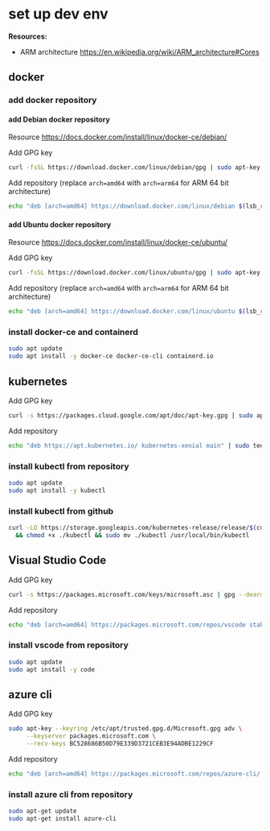 # set up dev env

**Resources:**

- ARM architecture <https://en.wikipedia.org/wiki/ARM_architecture#Cores>

## docker

### add docker repository

#### add Debian docker repository

Resource <https://docs.docker.com/install/linux/docker-ce/debian/>

Add GPG key

```bash
curl -fsSL https://download.docker.com/linux/debian/gpg | sudo apt-key add -
```

Add repository (replace `arch=amd64` with `arch=arm64` for ARM 64 bit architecture)

```bash
echo "deb [arch=amd64] https://download.docker.com/linux/debian $(lsb_release -cs) stable" | sudo tee -a /etc/apt/sources.list.d/docker.list
```

#### add Ubuntu docker repository

Resource <https://docs.docker.com/install/linux/docker-ce/ubuntu/>

Add GPG key

```bash
curl -fsSL https://download.docker.com/linux/ubuntu/gpg | sudo apt-key add -
```

Add repository (replace `arch=amd64` with `arch=arm64` for ARM 64 bit architecture)

```bash
echo "deb [arch=amd64] https://download.docker.com/linux/ubuntu $(lsb_release -cs) stable" | sudo tee -a /etc/apt/sources.list.d/docker.list
```

### install docker-ce and containerd

```bash
sudo apt update
sudo apt install -y docker-ce docker-ce-cli containerd.io
```

## kubernetes

Add GPG key

```bash
curl -s https://packages.cloud.google.com/apt/doc/apt-key.gpg | sudo apt-key add -
```

Add repository

```bash
echo "deb https://apt.kubernetes.io/ kubernetes-xenial main" | sudo tee /etc/apt/sources.list.d/kubernetes.list
```

### install kubectl from repository

```bash
sudo apt update
sudo apt install -y kubectl
```

### install kubectl from github

```bash
curl -LO https://storage.googleapis.com/kubernetes-release/release/$(curl -s https://storage.googleapis.com/kubernetes-release/release/stable.txt)/bin/linux/amd64/kubectl \
  && chmod +x ./kubectl && sudo mv ./kubectl /usr/local/bin/kubectl
```

## Visual Studio Code

Add GPG key

```bash
curl -s https://packages.microsoft.com/keys/microsoft.asc | gpg --dearmor | sudo apt-key add -
```

Add repository

```bash
echo "deb [arch=amd64] https://packages.microsoft.com/repos/vscode stable main" | sudo tee /etc/apt/sources.list.d/vscode.list
```

### install vscode from repository

```bash
sudo apt update
sudo apt install -y code
```

## azure cli

Add GPG key

```bash
sudo apt-key --keyring /etc/apt/trusted.gpg.d/Microsoft.gpg adv \
     --keyserver packages.microsoft.com \
     --recv-keys BC528686B50D79E339D3721CEB3E94ADBE1229CF
```

Add repository

```bash
echo "deb [arch=amd64] https://packages.microsoft.com/repos/azure-cli/ $(lsb_release -cs) main" | sudo tee /etc/apt/sources.list.d/azure-cli.list
```

### install azure cli from repository

```bash
sudo apt-get update
sudo apt-get install azure-cli
```